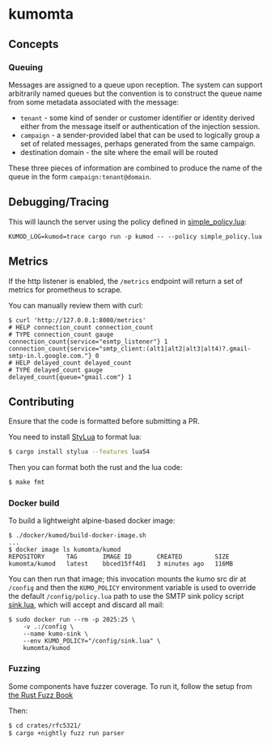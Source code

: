 # kumomta

## Concepts

### Queuing

Messages are assigned to a queue upon reception. The system can support
arbitrarily named queues but the convention is to construct the queue name from
some metadata associated with the message:

* `tenant` - some kind of sender or customer identifier or identity derived
  either from the message itself or authentication of the injection session.
* `campaign` - a sender-provided label that can be used to logically group a set
  of related messages, perhaps generated from the same campaign.
* destination domain - the site where the email will be routed

These three pieces of information are combined to produce the name of the queue
in the form `campaign:tenant@domain`.

## Debugging/Tracing

This will launch the server using the policy defined in [simple_policy.lua](simple_policy.lua):

```
KUMOD_LOG=kumod=trace cargo run -p kumod -- --policy simple_policy.lua
```

## Metrics

If the http listener is enabled, the `/metrics` endpoint will return a set of metrics
for prometheus to scrape.

You can manually review them with curl:

```
$ curl 'http://127.0.0.1:8000/metrics'
# HELP connection_count connection_count
# TYPE connection_count gauge
connection_count{service="esmtp_listener"} 1
connection_count{service="smtp_client:(alt1|alt2|alt3|alt4)?.gmail-smtp-in.l.google.com."} 0
# HELP delayed_count delayed_count
# TYPE delayed_count gauge
delayed_count{queue="gmail.com"} 1
```

## Contributing

Ensure that the code is formatted before submitting a PR.

You need to install [StyLua](https://github.com/JohnnyMorganz/StyLua) to
format lua:

```bash
$ cargo install stylua --features lua54
```

Then you can format both the rust and the lua code:

```bash
$ make fmt
```

### Docker build

To build a lightweight alpine-based docker image:

```
$ ./docker/kumod/build-docker-image.sh
...
$ docker image ls kumomta/kumod
REPOSITORY      TAG       IMAGE ID       CREATED         SIZE
kumomta/kumod   latest    bbced15ff4d1   3 minutes ago   116MB
```

You can then run that image; this invocation mounts the kumo
src dir at `/config` and then the `KUMO_POLICY` environment
variable is used to override the default `/config/policy.lua`
path to use the SMTP sink policy script [sink.lua](sink.lua),
which will accept and discard all mail:

```
$ sudo docker run --rm -p 2025:25 \
    -v .:/config \
    --name kumo-sink \
    --env KUMO_POLICY="/config/sink.lua" \
    kumomta/kumod
```

### Fuzzing

Some components have fuzzer coverage.  To run it, follow the setup from [the
Rust Fuzz Book](https://rust-fuzz.github.io/book/cargo-fuzz/setup.html)

Then:

```bash
$ cd crates/rfc5321/
$ cargo +nightly fuzz run parser
```
